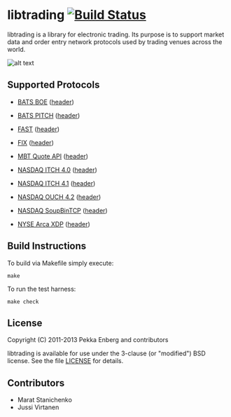 # libtrading [![Build Status](https://secure.travis-ci.org/penberg/libtrading.png)](http://travis-ci.org/penberg/libtrading)

libtrading is a library for electronic trading. Its purpose is to support
market data and order entry network protocols used by trading venues across the
world.

![alt text](https://github.com/penberg/libtrading/raw/master/htdocs/ticker-tape.jpg "Ticker Tape")

## Supported Protocols

 * [BATS BOE][] ([header](https://github.com/penberg/libtrading/blob/master/include/libtrading/proto/boe_message.h))

 * [BATS PITCH][] ([header](https://github.com/penberg/libtrading/blob/master/include/libtrading/proto/pitch_message.h))

 * [FAST][] ([header](https://github.com/penberg/libtrading/blob/master/include/libtrading/proto/fast_message.h))

 * [FIX][] ([header](https://github.com/penberg/libtrading/blob/master/include/libtrading/proto/fix_message.h))

 * [MBT Quote API][] ([header](https://github.com/penberg/libtrading/blob/master/include/libtrading/proto/mbt_quote_message.h))

 * [NASDAQ ITCH 4.0][] ([header](https://github.com/penberg/libtrading/blob/master/include/libtrading/proto/itch40_message.h))

 * [NASDAQ ITCH 4.1][] ([header](https://github.com/penberg/libtrading/blob/master/include/libtrading/proto/itch41_message.h))

 * [NASDAQ OUCH 4.2][] ([header](https://github.com/penberg/libtrading/blob/master/include/libtrading/proto/ouch42_message.h))

 * [NASDAQ SoupBinTCP][] ([header](https://github.com/penberg/libtrading/blob/master/include/libtrading/proto/soupbin3_session.h))

 * [NYSE Arca XDP][] ([header](https://github.com/penberg/libtrading/blob/master/include/libtrading/proto/xdp_message.h))

[BATS BOE]:          http://www.batstrading.co.uk/resources/participant_resources/BATS_Europe_Binary_Order_Entry_Specification.pdf
[BATS PITCH]:        http://www.batstrading.com/resources/membership/BATS_PITCH_Specification.pdf
[FIX]:               http://fixprotocol.org/specifications/
[FAST]:              http://fixprotocol.org/fastspec/
[MBT Quote API]:     http://www.mbtrading.com/developersMain.aspx?page=api
[NASDAQ ITCH 4.0]:   http://www.nasdaqtrader.com/content/technicalsupport/specifications/dataproducts/tvitch-v4.pdf
[NASDAQ ITCH 4.1]:   http://nasdaqtrader.com/content/technicalsupport/specifications/dataproducts/NQTV-ITCH-V4_1.pdf
[NASDAQ OUCH 4.2]:   http://www.nasdaqtrader.com/content/technicalsupport/specifications/TradingProducts/OUCH4.2.pdf
[NASDAQ SoupBinTCP]: http://www.nasdaqtrader.com/content/technicalsupport/specifications/dataproducts/soupbintcp.pdf
[NYSE Arca XDP]:     http://www.nyxdata.com/nysedata/Default.aspx?tabid=1084

## Build Instructions

To build via Makefile simply execute:

    make

To run the test harness:

    make check

## License

Copyright (C) 2011-2013 Pekka Enberg and contributors

libtrading is available for use under the 3-clause (or "modified") BSD license.
See the file [LICENSE][] for details.

[LICENSE]:	https://github.com/penberg/libtrading/blob/master/LICENSE

## Contributors

* Marat Stanichenko
* Jussi Virtanen
